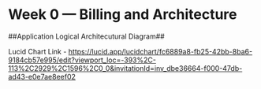 # Week 0 — Billing and Architecture



##Application Logical Architecutural Diagram##

Lucid Chart Link - https://lucid.app/lucidchart/fc6889a8-fb25-42bb-8ba6-9184cb57e995/edit?viewport_loc=-393%2C-113%2C2929%2C1596%2C0_0&invitationId=inv_dbe36664-f000-47db-ad43-e0e7ae8eef02
